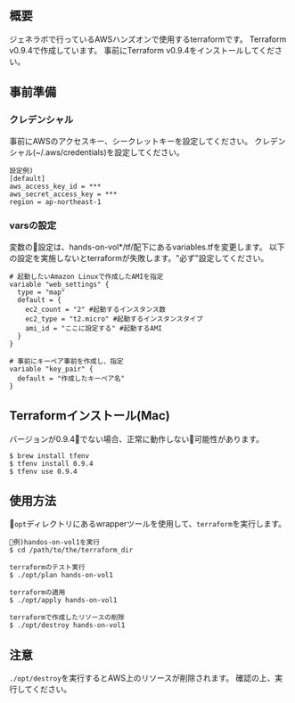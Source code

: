 ## 概要
ジェネラボで行っているAWSハンズオンで使用するterraformです。
Terraform v0.9.4で作成しています。
事前にTerraform v0.9.4をインストールしてください。

## 事前準備
### クレデンシャル
事前にAWSのアクセスキー、シークレットキーを設定してください。
クレデンシャル(~/.aws/credentials)を設定してください。

```
設定例)
[default]
aws_access_key_id = ***
aws_secret_access_key = ***
region = ap-northeast-1
```

### varsの設定
変数の設定は、hands-on-vol*/tf/配下にあるvariables.tfを変更します。
以下の設定を実施しないとterraformが失敗します。"必ず"設定してください。

```
# 起動したいAmazon Linuxで作成したAMIを指定
variable "web_settings" {
  type = "map"
  default = {
    ec2_count = "2" #起動するインスタンス数
    ec2_type = "t2.micro" #起動するインスタンスタイプ 
    ami_id = "ここに設定する" #起動するAMI
  }
}

# 事前にキーペア事前を作成し、指定
variable "key_pair" {
  default = "作成したキーペア名"
}
```
## Terraformインストール(Mac)
バージョンが0.9.4でない場合、正常に動作しない可能性があります。
```
$ brew install tfenv
$ tfenv install 0.9.4
$ tfenv use 0.9.4
```

## 使用方法
```opt```ディレクトリにあるwrapperツールを使用して、```terraform```を実行します。

```
例)handos-on-vol1を実行
$ cd /path/to/the/terraform_dir

terraformのテスト実行
$ ./opt/plan hands-on-vol1

terraformの適用
$ ./opt/apply hands-on-vol1

terraformで作成したリソースの削除
$ ./opt/destroy hands-on-vol1
```

## 注意
```./opt/destroy```を実行するとAWS上のリソースが削除されます。
確認の上、実行してください。